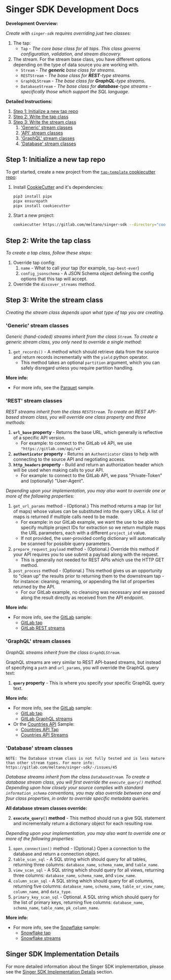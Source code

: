 # Singer SDK Development Docs

**Development Overview:**

_Create with `singer-sdk` requires overriding just two classes:_

1. The tap:
    - `Tap` - _The core base class for all taps. This class governs configuration, validation,
      and stream discovery._
2. The stream. For the stream base class, you have different options depending on the type of data
   source you are working with.
    - `Stream` - _The **generic** base class for streams._
    - `RESTStream` - _The base class for **REST**-type streams._
    - `GraphQLStream` - _The base class for **GraphQL**-type streams._
    - `DatabaseStream` - _The base class for **database**-type streams - specifically those
      which support the SQL language._

**Detailed Instructions:**

1. [Step 1: Initialize a new tap repo](#step-1-initialize-a-new-tap-repo)
2. [Step 2: Write the tap class](#step-2-write-the-tap-class)
3. [Step 3: Write the stream class](#step-3-write-the-stream-class)
   1. ['Generic' stream classes](#generic-stream-classes)
   2. ['API' stream classes](#api-stream-classes)
   3. ['GraphQL' stream classes](#graphql-stream-classes)
   4. ['Database' stream classes](#database-stream-classes)

## Step 1: Initialize a new tap repo

To get started, create a new project from the
[`tap-template` cookiecutter repo](../cookiecutter/tap-template):

1. Install [CookieCutter](https://cookiecutter.readthedocs.io) and it's dependencies:

    ```bash
    pip3 install pipx
    pipx ensurepath
    pipx install cookiecutter
    ```

2. Start a new project:

    ```bash
    cookiecutter https://gitlab.com/meltano/singer-sdk --directory="cookiecutter/tap-template"
    ```

## Step 2: Write the tap class

_To create a tap class, follow these steps:_

1. Override tap config:
   1. `name` - What to call your tap (for example, `tap-best-ever`)
   2. `config_jsonschema` - A JSON Schema object defining the config options that this tap will accept.
2. Override the `discover_streams` method.

## Step 3: Write the stream class

_Creating the stream class depends upon what type of tap you are creating._

### 'Generic' stream classes

_Generic (hand-coded) streams inherit from the class `Stream`. To create a generic
stream class, you only need to override a single method:_

1. `get_records()` - A method which should retrieve data from the source and return records 
incrementally with the `yield` python operator.
    - This method takes an optional `partition` argument, which you can safely disregard 
    unless you require partition handling.

**More info:**

- For more info, see the [Parquet](/singer_sdk/samples/sample_tap_parquet) sample.

### 'REST' stream classes

_REST streams inherit from the class `RESTStream`. To create an REST API-based
stream class, you will override one class property and three methods:_

1. **`url_base` property** - Returns the base URL, which generally is reflective of a 
specific API version.
   - For example: to connect to the GitLab v4 API, we use `"https://gitlab.com/api/v4"`.
2. **`authenticator` property** - Returns an `Authenticator` class to help with connecting
to the source API and negotiating access.
2. **`http_headers` property** - Build and return an authorization header which will be used
when making calls to your API.
   - For example: to connect to the GitLab API, we pass "Private-Token" and (optionally) "User-Agent".

_Depending upon your implementation, you may also want to override one or more of the following properties:_

1. `get_url_params` method - (Optional.) This method returns a map (or list of maps) whose values can be
   substituted into the query URLs. A list of maps is returned if multiple calls need to be made.
   - For example: in our GitLab example, we want the use to be able to specify multiple project IDs
     for extraction so we return multiple maps the URL parameters, each with a different
     `project_id` value.
   - If not provided, the user-provided config dictionary will automatically be scanned for possible
     query parameters.
2. `prepare_request_payload` method - (Optional.) Override this method if your API requires you to use
   submit a payload along with the request.
   - This is generally not needed for REST APIs which use the HTTP GET method.
3. `post_process` method - (Optional.) This method gives us an opportunity to "clean up" the results
   prior to returning them to the downstream tap - for instance: cleaning, renaming, or appending
   the list of properties returned by the API.
   - For our GitLab example, no cleansing was necessary and we passed along the result directly as
     received from the API endpoint.

**More info:**

- For more info, see the [GitLab](/singer_sdk/samples/sample_tap_gitlab) sample:
  - [GitLab tap](/singer_sdk/samples/sample_tap_gitlab/gitlab_tap.py)
  - [GitLab REST streams](singer_sdk/samples/sample_tap_gitlab/gitlab_rest_streams.py)

### 'GraphQL' stream classes

_GraphQL streams inherit from the class `GraphQLStream`._

GraphQL streams are very similar to REST API-based streams, but instead of specifying a `path` and `url_params`, you will override the GraphQL query text:

1. **`query` property** - This is where you specify your specific GraphQL query text.

**More info:**

- For more info, see the [GitLab](/singer_sdk/samples/sample_tap_gitlab) sample:
  - [GitLab tap](/singer_sdk/samples/sample_tap_gitlab/gitlab_tap.py)
  - [GitLab GraphQL streams](/singer_sdk/samples/sample_tap_gitlab/gitlab_rest_streams.py)
- Or the [Countries API](/singer_sdk/samples/sample_tap_countries) Sample:
  - [Countries API Tap](/singer_sdk/samples/sample_tap_countries/countries_tap.py)
  - [Countries API Streams](/singer_sdk/samples/sample_tap_countries/countries_streams.py)

### 'Database' stream classes

`NOTE: The Database stream class is not fully tested and is less mature than other stream types. For more info: https://gitlab.com/meltano/singer-sdk/-/issues/45`

_Database streams inherit from the class `DatabaseStream`. To create a database
stream class, you will first override the `execute_query()` method. Depending upon how closely your
source complies with standard `information_schema` conventions, you may also override between
one and four class properties, in order to override specific metadata queries._

**All database stream classes override:**

2. **`execute_query()` method** - This method should run a give SQL statement and incrementally return a dictionary
   object for each resulting row.

_Depending upon your implementation, you may also want to override one or more of the following properties:_

1. `open_connection()` method - (Optional.) Open a connection to the database and return a connection object.
2. `table_scan_sql` - A SQL string which should query for all tables, returning three columns: `database_name`, `schema_name`, and `table_name`.
3. `view_scan_sql` - A SQL string which should query for all views, returning three columns: `database_name`, `schema_name`, and `view_name`.
4. `column_scan_sql` - A SQL string which should query for all columns, returning five columns: `database_name`, `schema_name`, `table_or_view_name`, `column_name`, and `data_type`.
5. `primary_key_scan_sql` - Optional. A SQL string which should query for the list of primary keys, returning five columns: `database_name`, `schema_name`, `table_name`, `pk_column_name`.

**More info:**

- For more info, see the [Snowflake](/singer_sdk/samples/sample_tap_snowflake) sample:
  - [Snowflake tap](/singer_sdk/samples/sample_tap_snowflake/snowflake_tap.py)
  - [Snowflake streams](/singer_sdk/samples/sample_tap_snowflake/snowflake_tap_stream.py)

## Singer SDK Implementation Details

For more detailed information about the Singer SDK implementation, please see the 
[Singer SDK Implementation Details](./implementation/README.md) section.
